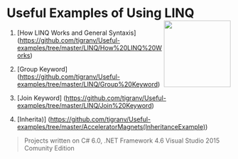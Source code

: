 # Useful Examples of Using LINQ  <img src="https://cloud.githubusercontent.com/assets/24522089/21962098/41a510c8-db36-11e6-95ef-eb392a0a1919.png" align="right" width="150px" height="150px" /> 


1. [How LINQ Works and General Syntaxis] (https://github.com/tigranv/Useful-examples/tree/master/LINQ/How%20LINQ%20Works)

2. [Group Keyword] (https://github.com/tigranv/Useful-examples/tree/master/LINQ/Group%20Keyword)

3. [Join Keyword] (https://github.com/tigranv/Useful-examples/tree/master/LINQ/Join%20Keyword)

4. [Inherita)] (https://github.com/tigranv/Useful-examples/tree/master/AcceleratorMagnets(InheritanceExample))





> Projects written on C# 6.0, .NET Framework 4.6 Visual Studio 2015 Comunity Edition


